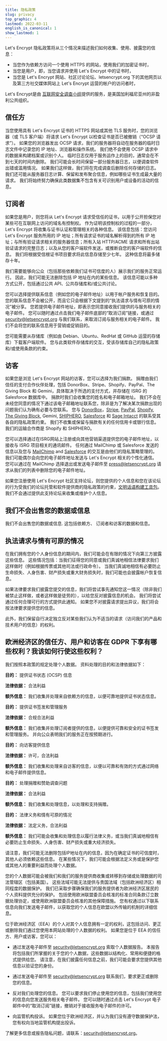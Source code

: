 ```yaml
---
title: 隐私政策
slug: privacy
top_graphic: 4
lastmod: 2022-03-11
english_is_canonical: 1
show_lastmod: 1
---
```


Let's Encrypt 隐私政策将从三个情况来描述我们如何收集、使用、披露您的信息：

- 当您作为依赖方访问一个使用 HTTPS 的网站，使用我们的加密证书时，
- 当您是用户，即，当您请求并使用 Let's Encrypt 中的证书时，
- 当您是 Let's Encrypt 网站、社区讨论论坛、letsencrypt.org 下的其他网页以及第三方社交媒体网站上 Let's Encrypt 运营的帐户的访问者时，

Let's Encrypt是由 [互联网安全调查小组](https://www.abetterinternet.org/)提供的服务，是美国加利福尼亚州的非盈利公共组织。

## 信任方

当您使用具有 Let's Encrypt 证书的 HTTPS 网站或其他 TLS 服务时，您的浏览器（或 TLS 客户端）将请求 Let's Encrypt 以检查证书是否已被撤销（“OCSP 请求”）。 如果您的浏览器发出 OCSP 请求，我们的服务器将自动在服务器的临时日志文件中记录您的 IP 地址、浏览器和操作系统。 我们绝不会使用 OCSP 请求中的数据来构建档案或识别个人。 临时日志仅用于服务运作上的目的，通常会在不到七天的时间内删除。 我们可能会长时间保留一部分服务器日志，以便调查软件出错或滥用情况。 如果我们这样做，我们将在完成调查后删除任何存储的日志。 我们还可能从服务器日志计算、保留和发布聚合信息，例如哪些证书生成最大量的请求。 我们将始终努力确保此类数据集不包含有关可识别用户或设备的活动的信息。

## 订阅者

如果您是用户，则您将从 Let's Encrypt 请求受信任的证书，以用于公开担保您对某些可在互联网上访问的域名有控制权。 作为证明该控制权的过程的一部分，Let's Encrypt 将收集与证书认证和管理相关的各种信息。 该信息包括：您访问 Let's Encrypt 服务所用的 IP 地址；所有请求证书的域名解析得到的所有 IP 地址；与所有验证请求相关的服务器信息；所有入站 HTTP/ACME 请求和所有出站验证请求的完整日志；以及从您的客户端软件发送，或推断自您的客户端软件的信息。 我们将根据受信根证书项目要求将此信息存储至少七年。 这种信息将最多储存十年。

我们需要能够向公众（包括那些依赖我们证书可信度的人）展示我们的服务正常运行。 因此，我们可能无法删除包括 IP 地址在内的某些信息。 该信息可能以多种方式公开，包括通过公共 API、公共存储库和/或公共讨论。

您可以选择提供联系信息（例如您的电子邮件地址）以用于帐户服务和恢复目的。 您的联系信息不会被公开，而且它只会根据下文提到的“执法请求与情有可原的情况”被分享。 您若提供电子邮件地址，即表示您同意接收我们提供的与服务相关的电子邮件。 您可以随时通过点击我们电子邮件底部的“取消订阅”链接，或通过 security@letsencrypt.org 与我们联系，来取消订阅与服务相关的电子邮件。 我们不会将您的联系信息用于营销或促销目的。

您可能需要从存储库（例如由 Debian、Ubuntu、RedHat 或 GitHub 运营的存储库）下载客户端软件。 您与此类软件存储库的交互，受该存储库自己的隐私政策和/或使用条款的约束。

## 访客

如果您是浏览 Let's Encrypt 网站的访客，您可以选择为我们捐款。 捐赠由我们信任的支付合作伙伴处理，包括 DonorBox、Stripe、Shopify、PayPal、The Giving Block 和 Gemini，具体取决于所选的支付方式，并存储在 ISRG 的 Salesforce 数据库中。 捐款时我们会收集您的姓名和电子邮箱地址。 我们不会在未经您同意的情况下通过该电子邮箱地址联系您，除非是为了解决某次捐款出现的问题我们认为确有必要与您联系。 您与 [DonorBox](https://donorbox.org/privacy)，[Stripe](https://stripe.com/privacy/), [PayPal](https://www.paypal.com/us/webapps/mpp/ua/privacy-full), [Shopify](https://www.shopify.com/legal/privacy), [The Giving Block](https://thegivingblock.com/about/privacy-policy/), Gemini, [SHIPHERO](https://shiphero.com/privacy-data-policy/), [Salesforce](https://www.salesforce.com/company/privacy/) 和 [Sage Intacct](https://www.sageintacct.com/privacy_policy_website) 的联系受其各自的隐私政策约束。 我们不收集或保留与捐款有关的任何信用卡或银行信息。 我们的运输合作商是 Shopify 和 SHIPHERO。

您可以选择通过在ISRG网站上注册或向其他营销渠道提供您的电子邮件地址，以接收与 ISRG 项目相关的通讯邮件。 任何通过 MailChimp 或 Salesforce 发送的信息以及您与 [MailChimp](https://www.intuit.com/privacy/statement/) and [Salesforce](https://www.salesforce.com/company/privacy/) 的交互是由他们的隐私策略管理的。 我们可能偶尔会向您的电子邮件地址发送与 Let's Encrypt 相关的个性化通信。 您可以通过在 MailChimp 选择退出或发送电子邮件至 press@letsencrypt.org 请求从我们的列表中删除您的电子邮件地址。

如果您注册使用 Let's Encrypt 社区支持论坛，则您提供的个人信息和您在该论坛的行为受我们的论坛托管和软件提供商的隐私政策的约束，[文明话语构建工具包](https://www.discourse.org/privacy)。 我们不会通过提供此支持论坛来收集或维护个人信息。

## 我们不会出售您的数据或信息

我们不会出售您的数据或信息. 这包括依赖方、 订阅者和访客的数据和信息。

## 执法请求与情有可原的情况

在我们拥有您的个人身份信息的期间内，我们可能会在有限的情况下向第三方披露这些信息。 这些情况包括：当我们征得您的同意或我们真诚地相信法律要求我们这样做时（例如根据传票或其他司法或行政命令）。 当我们真诚地相信有必要防止生命损失、人身伤害、财产损失或重大财务损失时，我们可能也会披露帐户恢复信息。

如果法律要求我们披露您提交的信息，我们将尝试事先通知您这一情况（除非我们被禁止这样做，或者这样做是徒劳的），以给您反对披露信息的机会。 我们将尝试通过任何合理可行的方式提供此通知。 如果您不对披露请求提出异议，我们将会按法律要求提供您的信息。

此外，我们保留自行决定独立反对某些我们认为不适当的请求（访问我们的产品和技术用户的信息）的权利。

## 欧洲经济区的信任方、用户和访客在 GDPR 下享有哪些权利？我该如何行使这些权利？

我们按照本政策的规定处理个人数据。 资料处理的目的和法律依据如下：

**目的：** 提供证书状态 (OCSP) 信息

**法律依据：** 合法利益

**额外信息：** 我们收集并处理来自依赖方的信息，以便可靠地提供证书状态信息。

**目的：** 提供证书签发和管理服务

**法律依据：** 合规合法利益

**额外信息：** 我们收集并处理订阅者提供的信息，以便提供可靠和安全的证书签发和管理服务。 并向公众表明我们的服务正在按预期进行。

**目的：** 向访客提供信息

**法律依据：** 许可，合法利益

**额外信息：** 我们收集和处理来自访客的信息，以便以可靠和有效的方式通过网络和电子邮件提供信息。

**目的：** 处理捐赠和赞助调查问题

**法律依据：** 合法利益

**额外信息：** 我们收集和处理信息，以处理和支持捐赠。

**目的：** 法律义务和情有可原的情况

**法律依据：** 法定义务，合法利益

**额外信息：** 我们可能会收集和处理信息以履行法律义务，或当我们真诚地相信有必要防止生命损失、人身伤害、财产损失或重大经济损失。

请注意，我们可能无法删除包括IP地址在内的信息，因为在确定证书的可信度时，其他人必须依赖这些信息。 在某些情况下，我们可能会根据法定义务或是保护您或其他人的重要利益而处理个人数据。

您的个人数据可能会被我们和我们的服务提供商收集或转移到存储或处理数据的司法管辖区（包括美国）。 这些法域可能无法提供与贵国法域（包括欧洲经济区）相同程度的数据保护。 我们已采取步骤确保我们的服务提供者为欧洲经济区居民的个人资料提供充分的保护。 包括使用欧洲联盟委员会核准的标准合同条款订立数据处理协定，或使用欧洲联盟委员会核准的其他保障措施。 您有权通过以下联系信息向我们发送电子邮件，以获取您的个人信息在欧盟以外传输的机制的详细信息。

位于欧洲经济区（EEA）的个人对其个人信息拥有一定的权利，这包括访问、更正或删除我们通过您使用本网站处理的个人数据的权利。 如果您是位于 EEA 的信任方、用户或访客，您可以：

- 通过发送电子邮件至 security@letsencrypt.org 索取个人数据报告。 本报告将包括我们所掌握的关于您的个人数据，这些数据以结构化、常用和便捷的格式提供给您。 请注意，在我们披露任何信息之前，我们可能会要求您提供其他信息以验证您的身份。

- 通过发送电子邮件至 security@letsencrypt.org 联系我们，要求更正或删除您的信息。

- 反对我们处理您的信息。 您可以要求我们停止使用您的信息，包括我们使用您的信息向您发送服务相关电子邮件。 您可以随时通过点击 Let's Encrypt 电子邮件中的“取消订阅”链接，撤销对于接收服务电子邮件的许可。

- 向监管机构投诉。 如果您位于欧洲经济区，并认为我们没有遵守数据保护法，您有权向当地监管机构提出投诉。

了解更多信息或报告隐私问题，请联系：[security@letsencrypt.org](mailto:security@letsencrypt.org)。
